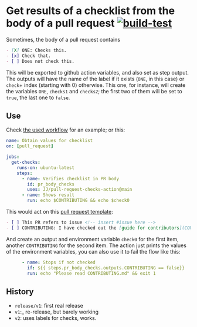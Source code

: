 # Get results of a checklist from the body of a pull request [![build-test](https://github.com/JJ/pull-request-checks-action/actions/workflows/test.yml/badge.svg)](https://github.com/JJ/pull-request-checks-action/actions/workflows/test.yml)

Sometimes, the body of a pull request contains

```markdown
- [X] ONE: Checks this.
- [x] Check that.
- [ ] Does not check this.
```

This will be exported to github action variables, and also set as step output. The outputs will have the name of the label if it exists (`ONE`, in this case) or `check`+ index (starting with 0) otherwise. This one, for instance, will create the variables `ONE`, `checks1` and `checks2`; the first two of them will be set to `true`, the last one to `false`.

## Use

Check  [the used workflow](.github/workflows/get-pr-checks.html) for
an example; or this:

```yaml
name: Obtain values for checklist
on: [pull_request]

jobs:
  get-checks:
    runs-on: ubuntu-latest
    steps:
      - name: Verifies checklist in PR body
        id: pr_body_checks
        uses: JJ/pull-request-checks-action@main
      - name: Shows result
        run: echo $CONTRIBUTING && echo $check0
```

This would act on this [pull request template](.github/PULL_REQUEST_TEMPLATE.md):

```markdown
- [ ] This PR refers to issue <!-- insert #issue here -->
- [ ] CONTRIBUTING: I have checked out the [guide for contributors](CONTRIBUTING.md).
```

And create an output and environment variable `check0` for the first item, another `CONTRIBUTING` for the second item. The action just prints the values of the environment variables, you can also use it to fail the flow like this:

```yaml
      - name: Stops if not checked
        if: ${{ steps.pr_body_checks.outputs.CONTRIBUTING == false}}
        run: echo "Please read CONTRIBUTING.md" && exit 1
```

## History

* `release/v1`: first real release
* `v1`:_ re-release, but barely working
* `v2`: uses labels for checks, works.
